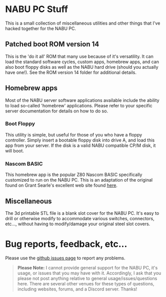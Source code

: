 # NABU PC Stuff

This is a small collection of miscellaneous utilities and other things that I've hacked together for the NABU PC.

## Patched boot ROM version 14

This is the 'do it all' ROM that many use because of it's versatility. It can load the standard software cycles, custom apps, homebrew apps, and can also boot floppy disks as well as the NABU hard drive (should you actually have one!). See the ROM version 14 folder for additional details.

## Homebrew apps

Most of the NABU server software applications available include the ability to load so-called 'homebrew' applications. Please refer to your specific server documentation for details on how to do so.

### Boot Floppy

This utility is simple, but useful for those of you who have a floppy controller. Simply insert a bootable floppy disk into drive A, and load this app from your server. If the disk is a valid NABU compatible CP/M disk, it will boot.

### Nascom BASIC

This homebrew app is the popular Z80 Nascom BASIC specifically customized to run on the NABU PC. This is an adaptation of the original found on Grant Searle's excellent web site found [here](http://searle.x10host.com/z80/SimpleZ80.html#RomFiles).

## Miscellaneous

The 3d printable STL file is a blank slot cover for the NABU PC. It's easy to drill or otherwise modify to accommodate various switches, connectors, etc..., without having to modify/damage your original steel slot covers.

# Bug reports, feedback, etc...

Please use the [github issues page](https://github.com/labomb/NABU_PC_Stuff/issues) to report any problems.

>**Please Note:**
 I cannot provide general support for the NABU PC, it's usage, or issues that you may have with it. Accordingly, I ask that you please not post anything relative to general usage/issues/questions here. There are several other venues for these types of questions, including websites, forums, and a Discord server. Thanks!
 
